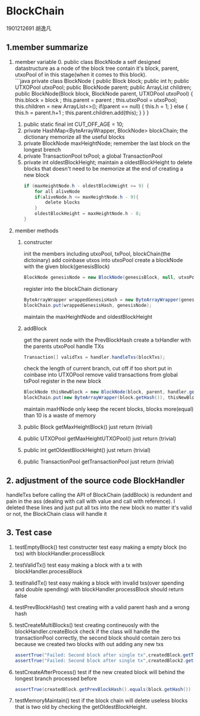 # BlockChain
1901212691 胡逸凡
## 1.member summarize
1. member variable
    0.  public class BlockNode
        a self designed datastructure as a node of the block tree
        contain it's block, parent, utxoPool of in this stage(when it comes to this block).  
        ```java
        private class BlockNode {
        	public Block block;
        	public int h;
        	public UTXOPool utxoPool;
        	public BlockNode parent;
        	public ArrayList <BlockNode> children;
        	public BlockNode(Block block, BlockNode parent, UTXOPool utxoPool) {
        		this.block = block ;
        		this.parent = parent ;
        		this.utxoPool = utxoPool;
        		this.children = new ArrayList<>();
        		if(parent == null) {
        			this.h = 1;
        		}
        		else {
        			this.h = parent.h+1 ;
        			this.parent.children.add(this);
        		}
        	}
        }
    1. public static final int CUT_OFF_AGE = 10;
    3. private HashMap<ByteArrayWrapper, BlockNode> blockChain;
        the dictionary memorize all the useful blocks
    4. private BlockNode maxHeightNode;
        remember the last block on the longest brench
    5. private TransactionPool txPool; 
        a global TransactionPool
    6. private int oldestBlockHeight;
        maintain a oldestBlockHeight to delete blocks that doesn't need to be memorize at the end of creating a new block
        ```java
        if (maxHeightNode.h - oldestBlockHeight >= 9) {
            for all aliveNode
            if(aliveNode.h <= maxHeightNode.h - 9){
                delete blocks 
            }
            oldestBlockHeight = maxHeightNode.h - 8;
        }
        ```
2. member methods
    1. constructer 
        
        init the members including utxoPool, txPool, blockChain(the dictoinary)
        add coinbase utxos into utxoPool
        create a blockNode with the given block(genesisBlock)
        ``` java
        BlockNode genesisNode = new BlockNode(genesisBlock, null, utxoPool);
        ```
        register into the blockChain dictionary
        ```java 
        ByteArrayWrapper wrappedGenesisHash = new ByteArrayWrapper(genesisBlock.getHash());
        blockChain.put(wrappedGenesisHash, genesisNode);
        ```
        maintain the maxHeightNode and oldestBlockHeight
    
    2. addBlock 
        
        get the parent node with the PrevBlockHash
        create a txHandler with the parents utxoPool
        handle TXs
        ```java
        Transaction[] validTxs = handler.handleTxs(blockTxs);
        ```
        check the length of current branch, cut off if too short
        put in coinbase into UTXOPool
        remove valid transactions from global txPool
        register in the new block 
        ```java
        BlockNode thisNewBlock = new BlockNode(block, parent, handler.getUTXOPool());
    	blockChain.put(new ByteArrayWrapper(block.getHash()), thisNewBlock);
    	```
    	maintain maxHNode
    	only keep the recent blocks, blocks more(equal) than 10 is a waste of memory
    3. public Block getMaxHeightBlock() 
        just return (trivial)
    4. public UTXOPool getMaxHeightUTXOPool() 
        just return (trivial)
    5. public int getOldestBlockHeight()
        just return (trivial)
    6. public TransactionPool getTransactionPool
        just return (trivial)
## 2. adjustment of the source code BlockHandler 
handleTxs before calling the API of BlockChain (addBlock) is redundent and pain in the ass (dealing with call with value and call with reference).
I deleted these lines and just put all txs into the new block no matter it's valid or not, the BlockChain class will handle it
## 3. Test case
1. testEmptyBlock()
    test constructer
    test easy making a empty block (no txs) with blockHandler.processBlock
2. testValidTx()
    test easy making a block with a tx with blockHandler.processBlock
3. testInalidTx()
test easy making a block with invalid txs(over spending and double spending) with blockHandler.processBlock
should return false

4. testPrevBlockHash()
test creating with a valid parent hash and a wrong hash

5. testCreateMultiBlocks()
    test creating contineuosly with the blockHandler.createBlock
    check if the class will handle the transactionPool correctly, the second block should contain zero txs because we created two blocks with out adding any new txs
    ```java 
    assertTrue("Failed: Second block after single tx",createdBlock.getTransactions().size() == 1 );
    assertTrue("Failed: Second block after single tx",createdBlock2.getTransactions().size() == 0 );
    ```
6. testCreateAfterProcess()
test if the new created block will behind the longest branch processed before
    ```java
    assertTrue(createdBlock.getPrevBlockHash().equals(block.getHash()) );
    ```
7. testMemoryMaintain()
    test if the block chain will delete useless blocks that is two old by checking the getOldestBlockHeight.
